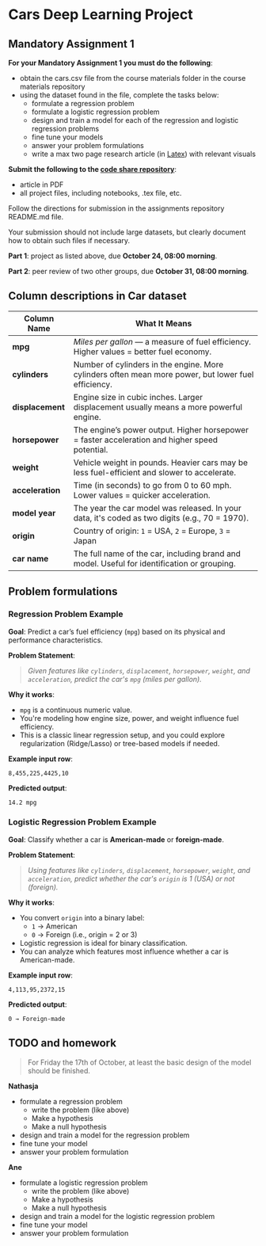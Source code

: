 # Cars Deep Learning Project

## Mandatory Assignment 1

**For your Mandatory Assignment 1 you must do the following**:

- obtain the cars.csv file from the course materials folder in the course materials repository
- using the dataset found in the file, complete the tasks below:
  - formulate a regression problem
  - formulate a logistic regression problem
  - design and train a model for each of the regression and logistic regression problems
  - fine tune your models
  - answer your problem formulations
  - write a max two page research article (in [Latex](https://gitlab.com/keaorg/kea-aai-latex-demo)) with relevant visuals

**Submit the following to the [code share repository](https://gitlab.com/keaorg/kea-aai-codeshare-2025-2)**:
- article in PDF
- all project files, including notebooks, .tex file, etc.

Follow the directions for submission in the assignments repository README.md file.

Your submission should not include large datasets, but clearly document how to obtain such files if necessary.

**Part 1**: project as listed above, due **October 24, 08:00 morning**.

**Part 2**: peer review of two other groups, due **October 31, 08:00 morning**.

## Column descriptions in Car dataset

| Column Name     | What It Means                                                                 |
|-----------------|--------------------------------------------------------------------------------|
| **mpg**         | *Miles per gallon* — a measure of fuel efficiency. Higher values = better fuel economy. |
| **cylinders**   | Number of cylinders in the engine. More cylinders often mean more power, but lower fuel efficiency. |
| **displacement**| Engine size in cubic inches. Larger displacement usually means a more powerful engine. |
| **horsepower**  | The engine’s power output. Higher horsepower = faster acceleration and higher speed potential. |
| **weight**      | Vehicle weight in pounds. Heavier cars may be less fuel-efficient and slower to accelerate. |
| **acceleration**| Time (in seconds) to go from 0 to 60 mph. Lower values = quicker acceleration. |
| **model year**  | The year the car model was released. In your data, it's coded as two digits (e.g., 70 = 1970). |
| **origin**      | Country of origin: `1` = USA, `2` = Europe, `3` = Japan |
| **car name**    | The full name of the car, including brand and model. Useful for identification or grouping. |

## Problem formulations

### Regression Problem Example

**Goal**: Predict a car’s fuel efficiency (`mpg`) based on its physical and performance characteristics.

**Problem Statement**:  
> *Given features like `cylinders`, `displacement`, `horsepower`, `weight`, and `acceleration`, predict the car's `mpg` (miles per gallon).*

**Why it works**:  
- `mpg` is a continuous numeric value.
- You're modeling how engine size, power, and weight influence fuel efficiency.
- This is a classic linear regression setup, and you could explore regularization (Ridge/Lasso) or tree-based models if needed.

**Example input row**:
```csv
8,455,225,4425,10
```
**Predicted output**:
```csv
14.2 mpg
```

### Logistic Regression Problem Example

**Goal**: Classify whether a car is **American-made** or **foreign-made**.

**Problem Statement**:  
> *Using features like `cylinders`, `displacement`, `horsepower`, `weight`, and `acceleration`, predict whether the car's `origin` is 1 (USA) or not (foreign).*

**Why it works**:  
- You convert `origin` into a binary label:  
  - `1` → American  
  - `0` → Foreign (i.e., origin = 2 or 3)
- Logistic regression is ideal for binary classification.
- You can analyze which features most influence whether a car is American-made.

**Example input row**:
```csv
4,113,95,2372,15
```
**Predicted output**:
```csv
0 → Foreign-made
```

## TODO and homework

> For Friday the 17th of October, at least the basic design of the model should be finished.

**Nathasja**
- formulate a regression problem
  - write the problem (like above)
  - Make a hypothesis
  - Make a null hypothesis
- design and train a model for the regression problem
- fine tune your model
- answer your problem formulation

**Ane**
- formulate a logistic regression problem
  - write the problem (like above)
  - Make a hypothesis
  - Make a null hypothesis
- design and train a model for the logistic regression problem
- fine tune your model
- answer your problem formulation

